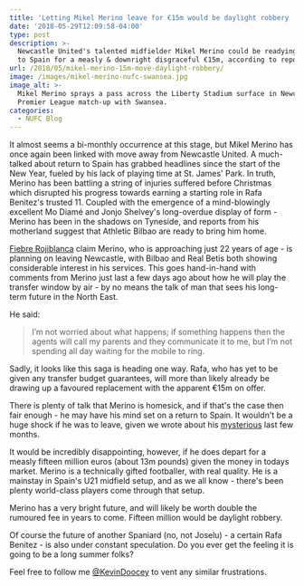 ```yaml
---
title: 'Letting Mikel Merino leave for €15m would be daylight robbery '
date: '2018-05-29T12:09:58-04:00'
type: post
description: >-
  Newcastle United's talented midfielder Mikel Merino could be readying a return
  to Spain for a measly & downright disgraceful €15m, according to reports.
url: /2018/05/mikel-merino-15m-move-daylight-robbery/
image: /images/mikel-merino-nufc-swansea.jpg
image_alt: >-
  Mikel Merino sprays a pass across the Liberty Stadium surface in Newcastle'
  Premier League match-up with Swansea.
categories:
  - NUFC Blog
---
```

It almost seems a bi-monthly occurrence at this stage, but Mikel Merino has once again been linked with move away from Newcastle United. A much-talked about return to Spain has grabbed headlines since the start of the New Year, fueled by his lack of playing time at St. James' Park. In truth, Merino has been battling a string of injuries suffered before Christmas which disrupted his progress towards earning a starting role in Rafa Benitez's trusted 11. Coupled with the emergence of a mind-blowingly excellent Mo Diamé and Jonjo Shelvey's long-overdue display of form - Merino has been in the shadows on Tyneside, and reports from his motherland suggest that Athletic Bilbao are ready to bring him home.

[Fiebre Rojiblanca](http://fiebrerojiblanca.com/berizzo-se-puede-encontrar-hasta-con-nueve-medios/) claim Merino, who is approaching just 22 years of age - is planning on leaving Newcastle, with Bilbao and Real Betis both showing considerable interest in his services. This goes hand-in-hand with comments from Merino just last a few days ago about how he will play the transfer window by air - by no means the talk of man that sees his long-term future in the North East.

He said:

> I’m not worried about what happens; if something happens then the agents will call my parents and they communicate it to me, but I’m not spending all day waiting for the mobile to ring.

Sadly, it looks like this saga is heading one way. Rafa, who has yet to be given any transfer budget guarantees, will more than likely already be drawing up a favoured replacement with the apparent €15m on offer.

There is plenty of talk that Merino is homesick, and if that's the case then fair enough - he may have his mind set on a return to Spain. It wouldn't be a huge shock if he was to leave, given we wrote about his [mysterious](https://www.tynetime.com/2018/03/march-madness-newcastle-united-mikel-merino/) last few months.

It would be incredibly disappointing, however, if he does depart for a measly fifteen million euros (about 13m pounds) given the money in todays market. Merino is a technically gifted footballer, with real quality. He is a mainstay in Spain's U21 midfield setup, and as we all know - there's been plenty world-class players come through that setup.

Merino has a very bright future, and will likely be worth double the rumoured fee in years to come. Fifteen million would be daylight robbery.

Of course the future of another Spaniard (no, not Joselu) - a certain Rafa Benitez - is also under constant speculation. Do you ever get the feeling it is going to be a long summer folks?

Feel free to follow me [@KevinDoocey](https://twitter.com/kevindoocey) to vent any similar frustrations.
